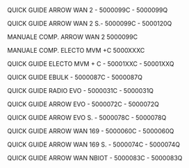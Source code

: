 QUICK GUIDE ARROW WAN 2 - 5000099C - 5000099Q

QUICK GUIDE ARROW WAN 2 S.- 5000099C - 5000120Q

MANUALE COMP. ARROW WAN 2 5000099C

MANUALE COMP. ELECTO MVM +C 5000XXXC

QUICK GUIDE ELECTO MVM + C - 50001XXC - 50001XXQ

QUICK GUIDE EBULK - 5000087C - 5000087Q

QUICK GUIDE RADIO EVO - 5000031C - 5000031Q

QUICK GUIDE ARROW EVO - 5000072C - 5000072Q

QUICK GUIDE ARROW EVO S. - 5000078C - 5000078Q

QUICK GUIDE ARROW WAN 169 - 5000060C - 5000060Q

QUICK GUIDE ARROW WAN 169 S. - 5000074C - 5000074Q

QUICK GUIDE ARROW WAN NBIOT - 5000083C - 5000083Q